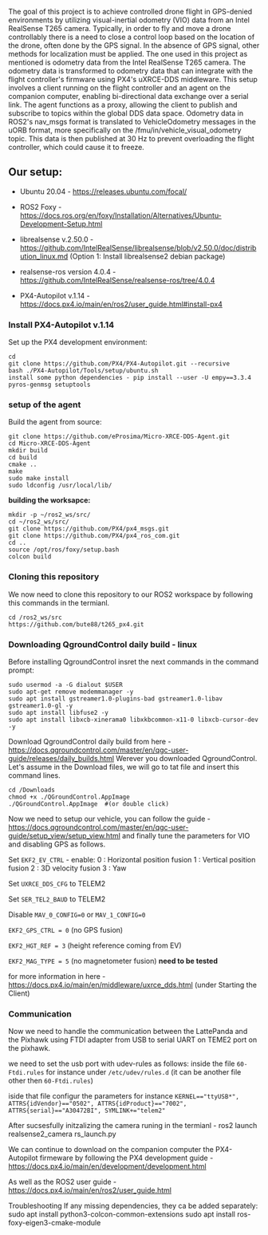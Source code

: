 The goal of this project is to achieve controlled drone flight in GPS-denied environments by utilizing visual-inertial odometry (VIO) data from an Intel 
RealSense T265 camera. Typically, in order to fly and move a drone controllably there is a need to close a control loop based on the location of the drone,
often done by the GPS signal. In the absence of GPS signal, other methods for localization must be applied. The one used in this project as mentioned is odometry data 
from the Intel RealSense T265 camera. The odometry data is transformed to odometry data that can integrate with the flight controller's firmware using PX4's 
uXRCE-DDS middleware. This setup involves a client running on the flight controller and an agent on the companion computer, enabling bi-directional data exchange 
over a serial link. The agent functions as a proxy, allowing the client to publish and subscribe to topics within the global DDS data space. Odometry data in 
ROS2's nav_msgs format is translated to VehicleOdometry messages in the uORB format, more specifically on the /fmu/in/vehicle_visual_odometry topic. This data is 
then published at 30 Hz to prevent overloading the flight controller, which could cause it to freeze.

## **Our setup:**

- Ubuntu 20.04 - https://releases.ubuntu.com/focal/

- ROS2 Foxy - https://docs.ros.org/en/foxy/Installation/Alternatives/Ubuntu-Development-Setup.html

- librealsense v.2.50.0 -  https://github.com/IntelRealSense/librealsense/blob/v2.50.0/doc/distribution_linux.md 
(Option 1: Install librealsense2 debian package)

- realsense-ros version 4.0.4 - https://github.com/IntelRealSense/realsense-ros/tree/4.0.4

- PX4-Autopilot v.1.14 - https://docs.px4.io/main/en/ros2/user_guide.html#install-px4

### **Install PX4-Autopilot v.1.14** 

Set up the PX4 development environment:

    cd
    git clone https://github.com/PX4/PX4-Autopilot.git --recursive
    bash ./PX4-Autopilot/Tools/setup/ubuntu.sh
    install some python dependencies - pip install --user -U empy==3.3.4 pyros-genmsg setuptools
  
### **setup of the agent**
Build the agent from source:

    git clone https://github.com/eProsima/Micro-XRCE-DDS-Agent.git
    cd Micro-XRCE-DDS-Agent
    mkdir build
    cd build
    cmake ..
    make
    sudo make install
    sudo ldconfig /usr/local/lib/

**building the worksapce:**

    mkdir -p ~/ros2_ws/src/
    cd ~/ros2_ws/src/
    git clone https://github.com/PX4/px4_msgs.git
    git clone https://github.com/PX4/px4_ros_com.git
    cd ..
    source /opt/ros/foxy/setup.bash
    colcon build

### **Cloning this repository**
We now need to clone this repository to our ROS2 workspace by following this commands in the termianl.

    cd /ros2_ws/src
    https://github.com/bute88/t265_px4.git


### Downloading QgroundControl daily build - linux
Before installing QgroundControl insret the next commands in the command prompt:

    sudo usermod -a -G dialout $USER
    sudo apt-get remove modemmanager -y
    sudo apt install gstreamer1.0-plugins-bad gstreamer1.0-libav gstreamer1.0-gl -y
    sudo apt install libfuse2 -y
    sudo apt install libxcb-xinerama0 libxkbcommon-x11-0 libxcb-cursor-dev -y

Download QgroundControl daily build from here - https://docs.qgroundcontrol.com/master/en/qgc-user-guide/releases/daily_builds.html
Werever you downloaded QgroundControl. Let's assume in the Download files, we will go to tat file and insert this command lines.

    cd /Downloads
    chmod +x ./QGroundControl.AppImage
    ./QGroundControl.AppImage  #(or double click)

Now we need to setup our vehicle, you can follow the guide - https://docs.qgroundcontrol.com/master/en/qgc-user-guide/setup_view/setup_view.html and finally tune the parameters for VIO and disabling GPS as follows.

Set `EKF2_EV_CTRL` - enable: 0 : Horizontal position fusion 1 : Vertical position fusion 2 : 3D velocity fusion 3 : Yaw

Set `UXRCE_DDS_CFG` to TELEM2

Set `SER_TEL2_BAUD` to TELEM2

Disable  `MAV_0_CONFIG=0` or `MAV_1_CONFIG=0` 

`EKF2_GPS_CTRL = 0` (no GPS fusion)

`EKF2_HGT_REF = 3` (height reference coming from EV)

`EKF2_MAG_TYPE = 5` (no magnetometer fusion)  **need to be tested**

for more information in here - https://docs.px4.io/main/en/middleware/uxrce_dds.html (under Starting the Client)

### Communication
Now we need to handle the communication between the LattePanda and the Pixhawk using FTDI adapter from USB to serial UART on TEME2 port
on the pixhawk.

we need to set the usb port with udev-rules as follows:
inside the file `60-Ftdi.rules` for instance under `/etc/udev/rules.d` (it can be another file other then `60-Ftdi.rules`)

iside that file configur the parameters for instance `KERNEL=="ttyUSB*", ATTRS{idVendor}=="0502", ATTRS{idProduct}=="7002", ATTRS{serial}=="A30472BI", SYMLINK+="telem2"`



After sucsesfully initzalizing the camera runing in the termianl - ros2 launch realsense2_camera rs_launch.py 

We can continue to download on the companion computer the PX4-Autopilot firmeware by following the PX4 development guide - 
https://docs.px4.io/main/en/development/development.html 

As well as the ROS2 user guide - https://docs.px4.io/main/en/ros2/user_guide.html


Troubleshooting
If any missing dependencies, they ca be added separately:
sudo apt install python3-colcon-common-extensions
sudo apt install ros-foxy-eigen3-cmake-module
